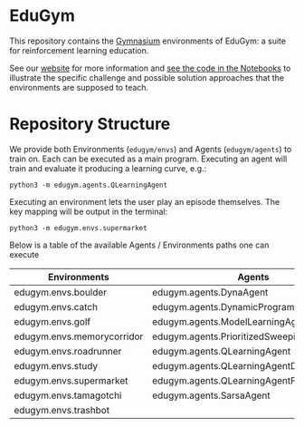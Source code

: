 # EduGym

This repository contains the [Gymnasium](https://github.com/Farama-Foundation/Gymnasium) environments of EduGym: a suite for reinforcement learning education.

See our [website](https://sites.google.com/view/edu-gym) for more information and [see the code in the Notebooks](https://sites.google.com/view/edu-gym/environments) to illustrate the specific challenge and possible solution approaches that the environments are supposed to teach.

# Repository Structure

We provide both Environments (`edugym/envs`) and Agents (`edugym/agents`) to train on.
Each can be executed as a main program. 
Executing an agent will train and evaluate it producing a learning curve, e.g.:
```shell
python3 -m edugym.agents.QLearningAgent
```
Executing an environment lets the user play an episode themselves. The key mapping will be output in the terminal:
```shell
python3 -m edugym.envs.supermarket
```
Below is a table of the available Agents / Environments paths one can execute

| Environments               | Agents                                    |
|----------------------------|-------------------------------------------|
| edugym.envs.boulder        | edugym.agents.DynaAgent                   |
| edugym.envs.catch          | edugym.agents.DynamicProgrammingAgent     |
| edugym.envs.golf           | edugym.agents.ModelLearningAgent          |
| edugym.envs.memorycorridor | edugym.agents.PrioritizedSweepingAgent     |
| edugym.envs.roadrunner     | edugym.agents.QLearningAgent              |
| edugym.envs.study          | edugym.agents.QLearningAgentDiscretized   |
| edugym.envs.supermarket    | edugym.agents.QLearningAgentFrameStacking |
| edugym.envs.tamagotchi     | edugym.agents.SarsaAgent                  |
| edugym.envs.trashbot       |                                           |
